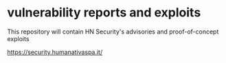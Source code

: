 # vulnerability reports and exploits

This repository will contain HN Security's advisories and proof-of-concept exploits

https://security.humanativaspa.it/
